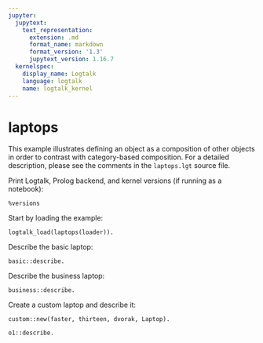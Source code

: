 ```yaml
---
jupyter:
  jupytext:
    text_representation:
      extension: .md
      format_name: markdown
      format_version: '1.3'
      jupytext_version: 1.16.7
  kernelspec:
    display_name: Logtalk
    language: logtalk
    name: logtalk_kernel
---
```


<!--
________________________________________________________________________

This file is part of Logtalk <https://logtalk.org/>  
SPDX-FileCopyrightText: 1998-2025 Paulo Moura <pmoura@logtalk.org>  
SPDX-License-Identifier: Apache-2.0

Licensed under the Apache License, Version 2.0 (the "License");
you may not use this file except in compliance with the License.
You may obtain a copy of the License at

    http://www.apache.org/licenses/LICENSE-2.0

Unless required by applicable law or agreed to in writing, software
distributed under the License is distributed on an "AS IS" BASIS,
WITHOUT WARRANTIES OR CONDITIONS OF ANY KIND, either express or implied.
See the License for the specific language governing permissions and
limitations under the License.
________________________________________________________________________
-->

# laptops

This example illustrates defining an object as a composition of other
objects in order to contrast with category-based composition. For a
detailed description, please see the comments in the `laptops.lgt`
source file.

Print Logtalk, Prolog backend, and kernel versions (if running as a notebook):

```logtalk
%versions
```

Start by loading the example:

```logtalk
logtalk_load(laptops(loader)).
```

Describe the basic laptop:

```logtalk
basic::describe.
```

<!--
CPU: i5
Memory: 8 GB
Display: 1440 x 900 pixels
Keyboard: qwerty
true.
-->

Describe the business laptop:

```logtalk
business::describe.
```

<!--
CPU: i7
Memory: 16 GB
Display: 2560 x 1600 pixels
Keyboard: qwerty
true.
-->

Create a custom laptop and describe it:

```logtalk
custom::new(faster, thirteen, dvorak, Laptop).
```

<!--
Laptop = o1.
-->

```logtalk
o1::describe.
```

<!--
CPU: i7
Memory: 16 GB
Display: 1440 x 900 pixels
Keyboard: dvorak
true.
-->
